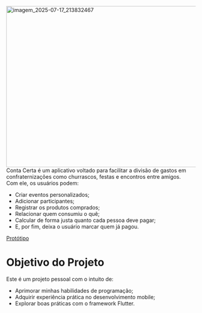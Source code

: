 <img width="560" height="430" alt="imagem_2025-07-17_213832467" src="https://github.com/user-attachments/assets/bf88eafa-4f06-4521-b2ae-f3c63cfeb318" />\
Conta Certa é um aplicativo voltado para facilitar a divisão de gastos em confraternizações como churrascos, festas e encontros entre amigos.\
Com ele, os usuários podem:
- Criar eventos personalizados;
- Adicionar participantes;
- Registrar os produtos comprados;
- Relacionar quem consumiu o quê;
- Calcular de forma justa quanto cada pessoa deve pagar;
- E, por fim, deixa o usuário marcar quem já pagou.

[Protótipo](https://www.figma.com/design/H1k957TT1cHE1KEv42gzfp/Conta-Certa?node-id=0-1&t=CoS5ZL7tUImQsi5Q-1)

# Objetivo do Projeto
Este é um projeto pessoal com o intuito de:
- Aprimorar minhas habilidades de programação;
- Adquirir experiência prática no desenvolvimento mobile;
- Explorar boas práticas com o framework Flutter.
